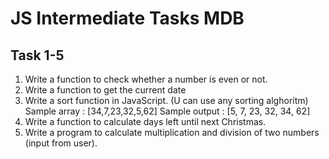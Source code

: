 # JS Intermediate Tasks MDB

## Task 1-5
1. Write a function to check whether a number is even or not.
2. Write a function to get the current date
3. Write a sort function in JavaScript. (U can use any sorting alghoritm)
   Sample array : [34,7,23,32,5,62]
   Sample output : [5, 7, 23, 32, 34, 62]
4. Write a function to calculate days left until next Christmas.
5. Write a program to calculate multiplication and division of two numbers (input from user).